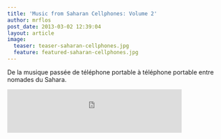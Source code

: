 ```yaml
---
title: 'Music from Saharan Cellphones: Volume 2'
author: mrflos
post_date: 2013-03-02 12:39:04
layout: article
image:
  teaser: teaser-saharan-cellphones.jpg
  feature: featured-saharan-cellphones.jpg
---
```

De la musique passée de téléphone portable à téléphone portable entre nomades du Sahara.
<iframe style="position: relative; display: block; width: 400px; height: 100px;" src="https://bandcamp.com/EmbeddedPlayer/v=2/album=246458167/size=venti/bgcol=FFFFFF/linkcol=4285BB/" height="100" width="400" frameborder="0"></iframe>
